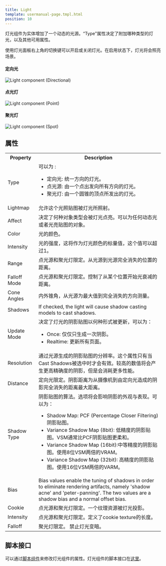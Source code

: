 ```yaml
---
title: Light
template: usermanual-page.tmpl.html
position: 10
---
```


灯光组件为实体增加了一个动态的光源。“Type"属性决定了附加哪种类型的灯光，以及其他可用属性。

使用灯光面板右上角的切换键可以开启或关闭灯光。在启用状态下，灯光将会照亮场景。

#### 定向光
![Light component (Directional)][1]
#### 点光灯
![Light component (Point)][2]
#### 聚光灯
![Light component (Spot)][3]

## 属性

<table class="table table-striped">
    <col class="property-name"></col>
    <col class="property-description"></col>
    <tr><th>Property</th><th>Description</th></tr>
    <tr><td>Type</td><td>可以为 :
        <ul>
            <li>定向光: 统一方向的灯光。</li>
            <li>点光源: 由一个点出发向所有方向的灯光。</li>
            <li>聚光灯: 由一个圆锥的顶点所发出的灯光。</li>
        </ul>
    </td></tr>
    <tr><td>Lightmap</td><td>允许这个光照贴图被灯光所照射。</td></tr>
    <tr><td>Affect</td><td>决定了何种对象类型会被灯光点亮。可以为任何动态光或者光亮贴图的对象。</td></tr>
    <tr><td>Color</td><td>光的颜色。</td></tr>
    <tr><td>Intensity</td><td>光的强度，这将作为灯光颜色的标量值，这个值可以超过1。</td></tr>
    <tr><td>Range</td><td>点光源和聚光灯限定。从光源到光源完全消失的位置的距离。</td></tr>
    <tr><td>Falloff Mode</td><td>点光源和聚光灯限定。控制了从某个位置开始光衰减的距离。</td></tr>
    <tr><td>Cone Angles</td><td>内外锥角，从光源为最大值到完全消失的方向测量。</td></tr>
    <tr><td>Shadows</td><td>If checked, the light will cause shadow casting models to cast shadows.</td></tr>
    <tr><td>Update Mode</td><td>决定了灯光的阴影贴图以何种形式被更新，可以为：
        <ul>
            <li>Once: 仅仅只生成一次阴影。</li>
            <li>Realtime: 更新所有页面。</li>
        </ul>
    </td></tr>
    <tr><td>Resolution</td><td>通过光源生成的阴影贴图的分辨率。这个属性只有当Cast Shadows被选中时才会有效。较高的数值将会产生更高精确度的阴影，但是会消耗更多性能。</td></tr>
    <tr><td>Distance</td><td>定向光限定。阴影距离为从摄像机到由定向光造成的阴影完全消失的距离最大距离。</td></tr>
    <tr><td>Shadow Type</td><td>阴影贴图的算法。选项将会影响阴影的外观与表现。可以为：<ul>
            <li>Shadow Map: PCF (Percentage Closer Filtering) 阴影贴图。</li>
            <li>Variance Shadow Map (8bit): 低精度的阴影贴图。VSM通常比PCF阴影贴图更柔和。</li>
            <li>Variance Shadow Map (16bit):中等精度的阴影贴图。使用8位VSM两倍的VRAM。</li>           
            <li>Variance Shadow Map (32bit): 高精度的阴影贴图。使用16位VSM两倍的VARM。</li>
        </ul>
    </td></tr>
    <tr><td>Bias</td><td>Bias values enable the tuning of shadows in order to eliminate rendering artifacts, namely 'shadow acne' and 'peter-panning'. The two values are a shadow bias and a normal offset bias.</td></tr>
    <tr><td>Cookie</td><td>点光源和聚光灯限定。一个纹理资源被灯光投影。</td></tr>
    <tr><td>Intensity</td><td>点光源和聚光灯限定。定义了cookie texture的长度。</td></tr>
    <tr><td>Falloff</td><td>聚光灯限定。 禁止灯光变暗。</td></tr>
</table>

## 脚本接口

可以通过[脚本组件][4]来修改灯光组件的属性。灯光组件的脚本接口在[这里][5]。

[1]: /images/user-manual/scenes/components/component-light-directional.png
[2]: /images/user-manual/scenes/components/component-light-point.png
[3]: /images/user-manual/scenes/components/component-light-spot.png
[4]: /user-manual/packs/components/script
[5]: /engine/api/stable/symbols/pc.LightComponent.html

